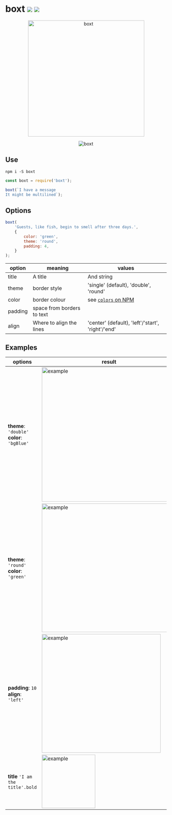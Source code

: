 # boxt [![](https://img.shields.io/npm/v/boxt.svg)](https://www.npmjs.com/package/boxt) [![](https://img.shields.io/badge/source--000000.svg?logo=github&style=social)](https://github.com/omrilotan/mono/tree/master/packages/boxt)

<p align="center"><img width="363" alt="boxt" src="https://user-images.githubusercontent.com/516342/34468260-c7ab5682-ef0d-11e7-8a84-c9baa16cabaa.png"></p>

<p align="center"><img alt="boxt" src="https://user-images.githubusercontent.com/516342/35348313-5c858bf8-0140-11e8-9cee-a8336896f56a.png"></p>

## Use
`npm i -S boxt`

```js
const boxt = require('boxt');

boxt(`I have a message
It might be multilined`);
```

## Options
```js
boxt(
	'Guests, like fish, begin to smell after three days.',
	{
		color: 'green',
		theme: 'round',
		padding: 4,
	}
);
```

| option | meaning | values
| --- | --- | ---
| title | A title | And string
| theme | border style | 'single' (default), 'double', 'round'
| color | border colour | see [`colors` on NPM](https://www.npmjs.com/package/colors)
| padding | space from borders to text |
| align | Where to align the lines | 'center' (default), 'left'/'start', 'right'/'end'

## Examples

| options | result |
| --- | --- |
| **theme**: `'double'`<br>**color**: `'bgBlue'` | <img width="420" alt="example" src="https://user-images.githubusercontent.com/516342/34468263-dcb7e87e-ef0d-11e7-9ae6-1f44d144a1b1.png"> |
| **theme**: `'round'`<br>**color**: `'green'` | <img width="402" alt="example" src="https://user-images.githubusercontent.com/516342/34468268-f85f6d40-ef0d-11e7-9fc5-746cd20f4e25.png"> |
| **padding**: `10`<br>**align**: `'left'` | <img width="371" alt="example" src="https://user-images.githubusercontent.com/516342/35336411-01797bb2-0121-11e8-931f-03a7ff9df225.png"> |
| **title** `'I am the title'.bold` | <img width="167" alt="example" src="https://user-images.githubusercontent.com/516342/36678556-c1d0ead2-1b19-11e8-8fb5-1557e3cf907e.png">
